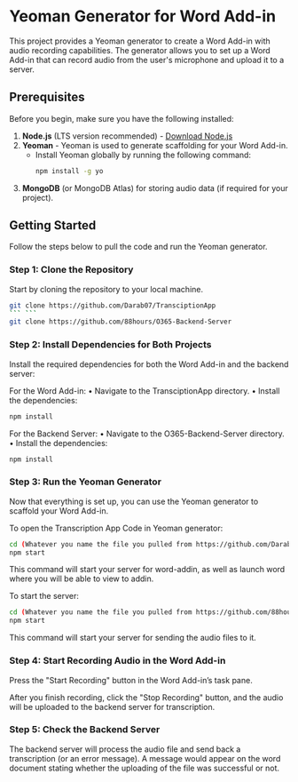 # Yeoman Generator for Word Add-in

This project provides a Yeoman generator to create a Word Add-in with audio recording capabilities. The generator allows you to set up a Word Add-in that can record audio from the user's microphone and upload it to a server.

## Prerequisites

Before you begin, make sure you have the following installed:

1. **Node.js** (LTS version recommended) - [Download Node.js](https://nodejs.org/)
2. **Yeoman** - Yeoman is used to generate scaffolding for your Word Add-in.
   - Install Yeoman globally by running the following command:
     ```bash
     npm install -g yo
     ```
3. **MongoDB** (or MongoDB Atlas) for storing audio data (if required for your project).

## Getting Started

Follow the steps below to pull the code and run the Yeoman generator.

### Step 1: Clone the Repository

Start by cloning the repository to your local machine.


```bash
git clone https://github.com/Darab07/TransciptionApp
``` ```
git clone https://github.com/88hours/O365-Backend-Server
```

### Step 2: Install Dependencies for Both Projects

Install the required dependencies for both the Word Add-in and the backend server:

For the Word Add-in:
• Navigate to the TransciptionApp directory.
• Install the dependencies:
```bash
npm install
```

For the Backend Server:
• Navigate to the O365-Backend-Server directory.
• Install the dependencies:
```bash
npm install
```

### Step 3: Run the Yeoman Generator

Now that everything is set up, you can use the Yeoman generator to scaffold your Word Add-in.

To open the Transcription App Code in Yeoman generator:

```bash
cd (Whatever you name the file you pulled from https://github.com/Darab07/TransciptionApp)
npm start
```
This command will start your server for word-addin, as well as launch word where you will be able to view to addin.

To start the server:
 ```bash
cd (Whatever you name the file you pulled from https://github.com/88hours/O365-Backend-Server)
npm start
```
This command will start your server for sending the audio files to it.

### Step 4: Start Recording Audio in the Word Add-in

Press the "Start Recording" button in the Word Add-in’s task pane.

After you finish recording, click the "Stop Recording" button, and the audio will be uploaded to the backend server for transcription.

### Step 5: Check the Backend Server

The backend server will process the audio file and send back a transcription (or an error message). A message would appear on the word document stating whether the uploading of the file was successful or not.


